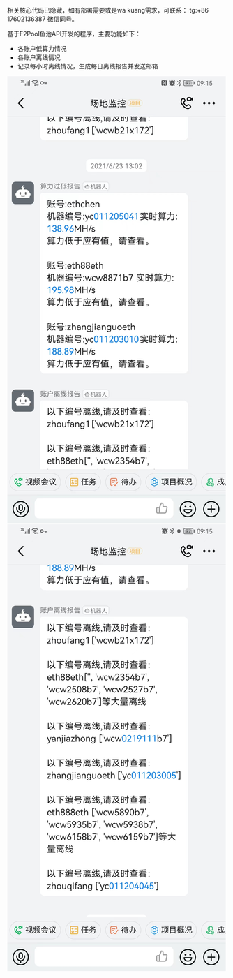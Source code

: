 相关核心代码已隐藏，如有部署需要或是wa kuang需求，可联系：
tg:+86 17602136387
微信同号。

基于F2Pool鱼池API开发的程序，主要功能如下：
- 各账户低算力情况
- 各账户离线情况
- 记录每小时离线情况，生成每日离线报告并发送邮箱

![图片](./算力过低报告.jpeg)
![图片](./账户离线报告.jpeg)
